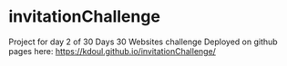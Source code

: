 # invitationChallenge
Project for day 2 of 30 Days 30 Websites challenge
Deployed on github pages here: https://kdoul.github.io/invitationChallenge/

